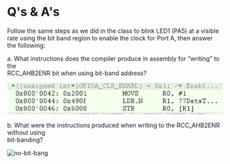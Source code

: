 # Q's & A's  

Follow the same steps as we did in the class to blink LED1 (PA5) at a visible rate using the bit band region to enable the clock for Port A, then answer the following:  

a. What instructions does the compiler produce in assembly for “writing” to the  
RCC_AHB2ENR bit when using bit-band address?  

![bit-band](https://github.com/isjosan/embsys310/blob/master/assignment04/bit-banding/images/bit-band.PNG)

b. What were the instructions produced when writing to the RCC_AHB2ENR without using  
bit-banding?  

![no-bit-bang](   )
